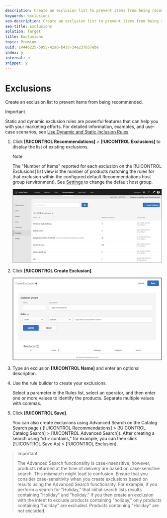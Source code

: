 ```yaml
---
description: Create an exclusion list to prevent items from being recommended.
keywords: exclusions
seo-description: Create an exclusion list to prevent items from being recommended.
seo-title: Exclusions
solution: Target
title: Exclusions
topic: Premium
uuid: 14446225-5855-42a0-b43c-34e237857ebe
index: y
internal: n
snippet: y
---
```


# Exclusions

Create an exclusion list to prevent items from being recommended.

>[!IMPORTANT]
>
>Static and dynamic exclusion rules are powerful features that can help you with your marketing efforts. For detailed information, examples, and use-case scenarios, see [Use Dynamic and Static Inclusion Rules](../../c-recommendations/c-algorithms/c-use-dynamic-and-static-inclusion-rules.md#concept_4CB5C0FA705D4E449BD0B37B3D987F9F).

1. Click **[!UICONTROL Recommendations]** > **[!UICONTROL Exclusions]** to display the list of existing exclusions.

   >[!NOTE]
   >
   >The "Number of Items" reported for each exclusion on the [!UICONTROL Exclusions] list view is the number of products matching the rules for that exclusion within the configured default Recommendations host group (environment). See [Settings](../../c-recommendations/c-plan-implement.md#concept_C1E1E2351413468692D6C21145EF0B84) to change the default host group.

   ![](assets/exclusions_list.png)

1. Click **[!UICONTROL Create Exclusion]**.

   ![Step Result](assets/CreateExclusion.png)

1. Type an exclusion **[!UICONTROL Name]** and enter an optional description.
1. Use the rule builder to create your exclusions.

   Select a parameter in the Rules list, select an operator, and then enter one or more values to identify the products. Separate multiple values with commas. 
1. Click **[!UICONTROL Save]**.

   You can also create exclusions using Advanced Search on the Catalog Search page ( [!UICONTROL Recommendations] > [!UICONTROL Catalog Search] > [!UICONTROL Advanced Search]). After creating a search using "id > contains," for example, you can then click [!UICONTROL Save As] > [!UICONTROL Exclusion]. 
>
>>[!IMPORTANT]
>>
>>The Advanced Search functionality is case-insensitive; however, products returned at the time of delivery are based on case-sensitive search. This mismatch might lead to confusion. Ensure that you consider case-sensitivity when you create exclusions based on results using the Advanced Search functionality. For example, if you perform a search for "Holiday," that initial search lists results containing "Holiday" and "holiday." If you then create an exclusion with the intent to exclude products containing "holiday," only products containing "holiday" are excluded. Products containing "Holiday" are not excluded. 
>

